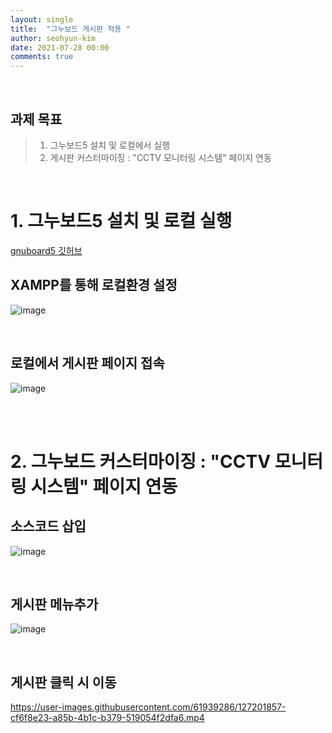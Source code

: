 ```yaml
---
layout: single
title:  "그누보드 게시판 적용 "
author: seohyun-kim
date: 2021-07-28 00:00
comments: true
---
```


<br />  

## 과제 목표  
> 1. 그누보드5 설치 및 로컬에서 실행
> 2. 게시판 커스터마이징 : "CCTV 모니터링 시스템" 페이지 연동

<br>  

# 1. 그누보드5 설치 및 로컬 실행

[gnuboard5 깃허브](https://github.com/gnuboard/gnuboard5/commits/master)  


## XAMPP를 통해 로컬환경 설정  

![image](https://user-images.githubusercontent.com/61939286/127198906-6ad51631-45cc-48de-97c6-b614005050c3.png)

<br>  

## 로컬에서 게시판 페이지 접속  

![image](https://user-images.githubusercontent.com/61939286/127199212-3657fa09-ccb4-461f-b96d-ac2293b84bc0.png)

<br>  
<br>  

# 2. 그누보드 커스터마이징 : "CCTV 모니터링 시스템" 페이지 연동


## 소스코드 삽입  

![image](https://user-images.githubusercontent.com/61939286/127200111-21be0b49-9c08-4c18-8cef-f8416744b342.png)  

<br>  

## 게시판 메뉴추가  

![image](https://user-images.githubusercontent.com/61939286/127200441-131c5b0d-2514-468f-a214-e8e5ffde5eae.png)

<br>  

## 게시판 클릭 시 이동


https://user-images.githubusercontent.com/61939286/127201857-cf6f8e23-a85b-4b1c-b379-519054f2dfa6.mp4

